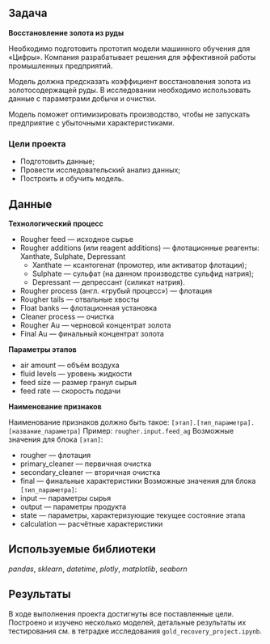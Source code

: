 ## Задача

**Восстановление золота из руды**

Необходимо подготовить прототип модели машинного обучения для «Цифры». Компания разрабатывает решения для эффективной работы промышленных предприятий.

Модель должна предсказать коэффициент восстановления золота из золотосодержащей руды. В исследовании необходимо использовать данные с параметрами добычи и очистки.

Модель поможет оптимизировать производство, чтобы не запускать предприятие с убыточными характеристиками.

### Цели проекта
 - Подготовить данные;
 - Провести исследовательский анализ данных;
 - Построить и обучить модель.

## Данные

**Технологический процесс**

 - Rougher feed — исходное сырье
 - Rougher additions (или reagent additions) — флотационные реагенты: Xanthate, Sulphate, Depressant
    - Xanthate — ксантогенат (промотер, или активатор флотации);
    - Sulphate — сульфат (на данном производстве сульфид натрия);
    - Depressant — депрессант (силикат натрия).
 - Rougher process (англ. «грубый процесс») — флотация
 - Rougher tails — отвальные хвосты
 - Float banks — флотационная установка
 - Cleaner process — очистка
 - Rougher Au — черновой концентрат золота
 - Final Au — финальный концентрат золота

**Параметры этапов**

 - air amount — объём воздуха
 - fluid levels — уровень жидкости
 - feed size — размер гранул сырья
 - feed rate — скорость подачи

**Наименование признаков**

Наименование признаков должно быть такое:
`[этап].[тип_параметра].[название_параметра]`
Пример: `rougher.input.feed_ag`
Возможные значения для блока `[этап]`:
 - rougher — флотация
 - primary_cleaner — первичная очистка
 - secondary_cleaner — вторичная очистка
 - final — финальные характеристики
Возможные значения для блока `[тип_параметра]`:
 - input — параметры сырья
 - output — параметры продукта
 - state — параметры, характеризующие текущее состояние этапа
 - calculation — расчётные характеристики

## Используемые библиотеки
*pandas*, *sklearn*, *datetime*, *plotly*, *matplotlib*, *seaborn*

## Результаты
В ходе выполнения проекта достигнуты все поставленные цели. Построено и изучено несколько моделей, детальные результаты их тестирования см. в тетрадке исследования `gold_recovery_project.ipynb`.